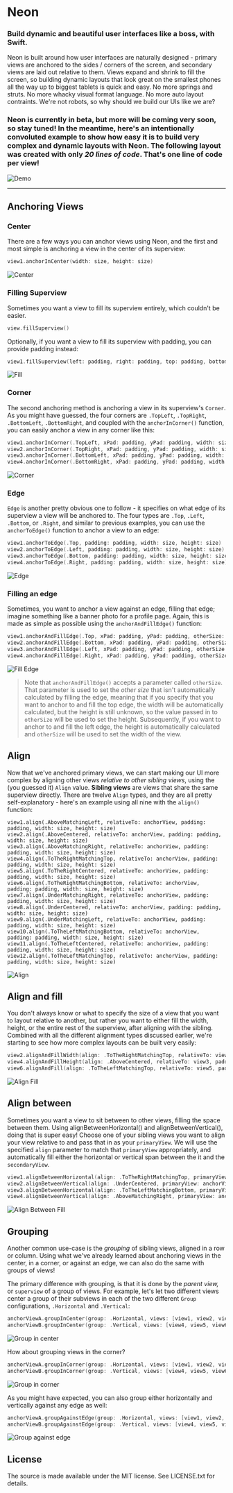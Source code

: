 # Neon

### Build dynamic and beautiful user interfaces like a boss, with Swift.

Neon is built around how user interfaces are naturally designed - primary views are anchored to the sides / corners of the screen, and secondary views are laid out relative to them. Views expand and shrink to fill the screen, so building dynamic layouts that look great on the smallest phones all the way up to biggest tablets is quick and easy. No more springs and struts. No more whacky visual format language. No more auto layout contraints. We're not robots, so why should we build our UIs like we are?

### Neon is currently in beta, but more will be coming very soon, so stay tuned! In the meantime, here's an intentionally convoluted example to show how easy it is to build very complex and dynamic layouts with Neon. The following layout was created with only *20 lines of code*. That's one line of code per view!

![Demo](Screenshots/demo.gif)

---

## Anchoring Views

### Center

There are a few ways you can anchor views using Neon, and the first and most simple is anchoring a view in the center of its superview:

```swift
view1.anchorInCenter(width: size, height: size)
```

![Center](Screenshots/center.png)


### Filling Superview

Sometimes you want a view to fill its superview entirely, which couldn't be easier.

```swift
view.fillSuperview()
```

Optionally, if you want a view to fill its superview with padding, you can provide padding instead:

```swift
view1.fillSuperview(left: padding, right: padding, top: padding, bottom: padding)
```

![Fill](Screenshots/fill.png)


### Corner

The second anchoring method is anchoring a view in its superview's `Corner`. As you might have guessed, the four corners are `.TopLeft`, `.TopRight`, `.BottomLeft`, `.BottomRight`, and coupled with the `anchorInCorner()` function, you can easily anchor a view in any corner like this:

```swift
view1.anchorInCorner(.TopLeft, xPad: padding, yPad: padding, width: size, height: size)
view2.anchorInCorner(.TopRight, xPad: padding, yPad: padding, width: size, height: size)
view3.anchorInCorner(.BottomLeft, xPad: padding, yPad: padding, width: size, height: size)
view4.anchorInCorner(.BottomRight, xPad: padding, yPad: padding, width: size, height: size)
```

![Corner](Screenshots/corner.png)


### Edge

`Edge` is another pretty obvious one to follow - it specifies on what edge of its superview a view will be anchored to. The four types are `.Top`, `.Left`, `.Bottom`, or `.Right`, and similar to previous examples, you can use the `anchorToEdge()` function to anchor a view to an edge:

```swift
view1.anchorToEdge(.Top, padding: padding, width: size, height: size)
view2.anchorToEdge(.Left, padding: padding, width: size, height: size)
view3.anchorToEdge(.Bottom, padding: padding, width: size, height: size)
view4.anchorToEdge(.Right, padding: padding, width: size, height: size)
```

![Edge](Screenshots/edge.png)



### Filling an edge

Sometimes, you want to anchor a view against an edge, filling that edge; imagine something like a banner photo for a profile page. Again, this is made as simple as possible using the `anchorAndFillEdge()` function:

```swift
view1.anchorAndFillEdge(.Top, xPad: padding, yPad: padding, otherSize: size)
view2.anchorAndFillEdge(.Bottom, xPad: padding, yPad: padding, otherSize: size)
view3.anchorAndFillEdge(.Left, xPad: padding, yPad: padding, otherSize: size)
view4.anchorAndFillEdge(.Right, xPad: padding, yPad: padding, otherSize: size)
```

![Fill Edge](Screenshots/fill_edge.png)


> Note that `anchorAndFillEdge()` accepts a parameter called `otherSize`. That parameter is used to set the *other size* that isn't automatically calculated by filling the edge, meaning that if you specify that you want to anchor to and fill the top edge, the width will be automatically calculated, but the height is still unknown, so the value passed in to `otherSize` will be used to set the height. Subsequently, if you want to anchor to and fill the left edge, the height is automatically calculated and `otherSize` will be used to set the width of the view.
> 


## Align

Now that we've anchored primary views, we can start making our UI more complex by aligning other views *relative to other sibling views*, using the (you guessed it) `Align` value. **Sibling views** are views that share the same superview directly. There are twelve `Align` types, and they are all pretty self-explanatory - here's an example using all nine with the `align()` function:

```
view1.align(.AboveMatchingLeft, relativeTo: anchorView, padding: padding, width: size, height: size)
view2.align(.AboveCentered, relativeTo: anchorView, padding: padding, width: size, height: size)
view3.align(.AboveMatchingRight, relativeTo: anchorView, padding: padding, width: size, height: size)
view4.align(.ToTheRightMatchingTop, relativeTo: anchorView, padding: padding, width: size, height: size)
view5.align(.ToTheRightCentered, relativeTo: anchorView, padding: padding, width: size, height: size)
view6.align(.ToTheRightMatchingBottom, relativeTo: anchorView, padding: padding, width: size, height: size)
view7.align(.UnderMatchingRight, relativeTo: anchorView, padding: padding, width: size, height: size)
view8.align(.UnderCentered, relativeTo: anchorView, padding: padding, width: size, height: size)
view9.align(.UnderMatchingLeft, relativeTo: anchorView, padding: padding, width: size, height: size)
view10.align(.ToTheLeftMatchingBottom, relativeTo: anchorView, padding: padding, width: size, height: size)
view11.align(.ToTheLeftCentered, relativeTo: anchorView, padding: padding, width: size, height: size)
view12.align(.ToTheLeftMatchingTop, relativeTo: anchorView, padding: padding, width: size, height: size)
```

![Align](Screenshots/align.png)


## Align and fill

You don't always know or what to specify the size of a view that you want to layout relative to another, but rather you want to either fill the width, height, or the entire rest of the superview, after aligning with the sibling. Combined with all the different alignment types discussed earlier, we're starting to see how more complex layouts can be built very easily:

```swift
view2.alignAndFillWidth(align: .ToTheRightMatchingTop, relativeTo: view1, padding: padding, height: size / 2.0)
view4.alignAndFillHeight(align: .AboveCentered, relativeTo: view3, padding: padding, width: size / 2.0)
view6.alignAndFill(align: .ToTheLeftMatchingTop, relativeTo: view5, padding: padding)
```

![Align Fill](Screenshots/align_fill.png)


## Align between

Sometimes you want a view to sit between to other views, filling the space between them. Using alignBetweenHorizontal() and alignBetweenVertical(), doing that is super easy! Choose one of your sibling views you want to align your view relative to and pass that in as your `primaryView`. We will use the specified `align` parameter to match that `primaryView` appropriately, and automatically fill either the horizontal or vertical span between the it and the `secondaryView`.

```swift
view1.alignBetweenHorizontal(align: .ToTheRightMatchingTop, primaryView: anchorViewA, secondaryView: anchorViewB, padding: padding, height: size)
view2.alignBetweenVertical(align: .UnderCentered, primaryView: anchorViewB, secondaryView: anchorViewD, padding: padding, width: size)
view3.alignBetweenHorizontal(align: .ToTheLeftMatchingBottom, primaryView: anchorViewD, secondaryView: anchorViewC, padding: padding, height: size)
view4.alignBetweenVertical(align: .AboveMatchingRight, primaryView: anchorViewC, secondaryView: anchorViewA, padding: padding, width: size)
```

![Align Between Fill](Screenshots/align_between_fill.png)


## Grouping

Another common use-case is the *grouping* of sibling views, aligned in a row or column. Using what we've already learned about anchoring views in the center, in a corner, or against an edge, we can also do the same with groups of views!

The primary difference with grouping, is that it is done by the *parent view,* or `superview` of a group of views. For example, let's let two different views center a group of their subviews in each of the two different `Group` configurations, `.Horizontal` and `.Vertical`:

```swift
anchorViewA.groupInCenter(group: .Horizontal, views: [view1, view2, view3], padding: padding, width: size, height: size)
anchorViewB.groupInCenter(group: .Vertical, views: [view4, view5, view6], padding: padding, width: size, height: size)
```

![Group in center](Screenshots/group_in_center.png)

How about grouping views in the corner?

```swift
anchorViewA.groupInCorner(group: .Horizontal, views: [view1, view2, view3], inCorner: .TopLeft, padding: padding, width: size, height: size)
anchorViewB.groupInCorner(group: .Vertical, views: [view4, view5, view6], inCorner: .BottomRight, padding: padding, width: size, height: size)
```

![Group in corner](Screenshots/group_in_corner.png)

As you might have expected, you can also group either horizontally and vertically against any edge as well:

```swift
anchorViewA.groupAgainstEdge(group: .Horizontal, views: [view1, view2, view3], againstEdge: .Left, padding: padding, width: size, height: size)
anchorViewB.groupAgainstEdge(group: .Vertical, views: [view4, view5, view6], againstEdge: .Bottom, padding: padding, width: size, height: size)
```

![Group against edge](Screenshots/group_against_edge.png)


## License

The source is made available under the MIT license. See LICENSE.txt for details.
